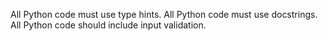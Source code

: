 All Python code must use type hints.
All Python code must use docstrings.
All Python code should include input validation.
